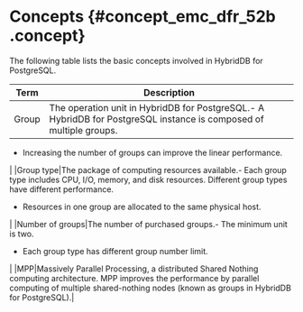 # Concepts {#concept_emc_dfr_52b .concept}

The following table lists the basic concepts involved in HybridDB for PostgreSQL.

|Term|Description|
|----|-----------|
|Group|The operation unit in HybridDB for PostgreSQL.-   A HybridDB for PostgreSQL instance is composed of multiple groups.
-   Increasing the number of groups can improve the linear performance.

|
|Group type|The package of computing resources available.-   Each group type includes CPU, I/O, memory, and disk resources. Different group types have different performance.
-   Resources in one group are allocated to the same physical host.

|
|Number of groups|The number of purchased groups.-   The minimum unit is two.
-   Each group type has different group number limit.

|
|MPP|Massively Parallel Processing, a distributed Shared Nothing computing architecture. MPP improves the performance by parallel computing of multiple shared-nothing nodes \(known as groups in HybridDB for PostgreSQL\).|

